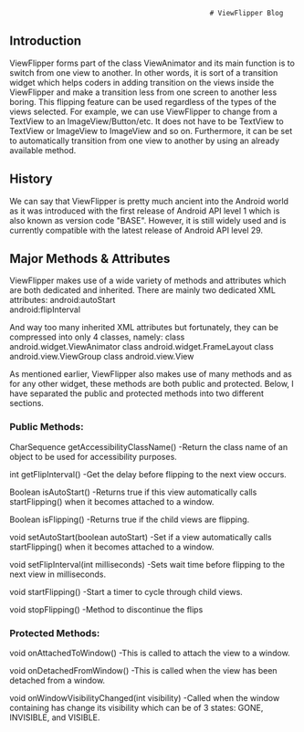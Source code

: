                                                      # ViewFlipper Blog
## Introduction
ViewFlipper forms part of the class ViewAnimator and its main function is to switch from one view to another. In other words, it is sort of a transition widget which helps coders in adding transition on the views inside the ViewFlipper and make a transition less from one screen to another less boring. This flipping feature can be used regardless of the types of the views selected. For example, we can use ViewFlipper to change from a TextView to an ImageView/Button/etc. It does not have to be TextView to TextView or ImageView to ImageView and so on. Furthermore, it can be set to automatically transition from one view to another by using an already available method.

## History 
We can say that ViewFlipper is pretty much ancient into the Android world as it was introduced with the first release of Android API level 1 which is also known as version code "BASE". However, it is still widely used and is currently compatible with the latest release of Android API level 29.

## Major Methods & Attributes
ViewFlipper makes use of a wide variety of methods and attributes which are both dedicated and inherited. There are mainly two dedicated XML attributes: 
android:autoStart	 
android:flipInterval

And way too many inherited XML attributes but fortunately, they can be compressed into only 4 classes, namely:
class android.widget.ViewAnimator
class android.widget.FrameLayout
class android.view.ViewGroup
class android.view.View

As mentioned earlier, ViewFlipper also makes use of many methods and as for any other widget, these methods are both public and protected. Below, I have separated the public and protected methods into two different sections.
### Public Methods:
CharSequence getAccessibilityClassName() -Return the class name of an object to be used for accessibility purposes.

int getFlipInterval() -Get the delay before flipping to the next view occurs.

Boolean isAutoStart() -Returns true if this view automatically calls startFlipping() when it becomes attached to a window.

Boolean isFlipping() -Returns true if the child views are flipping.

void setAutoStart(boolean autoStart) -Set if a view automatically calls startFlipping() when it becomes attached to a window.

void setFlipInterval(int milliseconds) -Sets wait time before flipping to the next view in milliseconds.

void startFlipping() -Start a timer to cycle through child views.

void stopFlipping() -Method to discontinue the flips

### Protected Methods:
void onAttachedToWindow() -This is called to attach the view to a window.

void onDetachedFromWindow() -This is called when the view has been detached from a window.

void onWindowVisibilityChanged(int visibility) -Called when the window containing has change its visibility which can be of 3 states: GONE, INVISIBLE, and VISIBLE.

